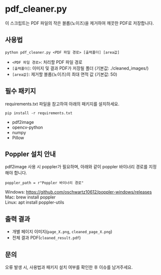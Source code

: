 # pdf_cleaner.py

이 스크립트는 PDF 파일의 작은 블롭(노이즈)을 제거하여 깨끗한 PDF로 저장합니다.

## 사용법

```
python pdf_cleaner.py <PDF 파일 경로> [출력폴더] [area값]
```

- `<PDF 파일 경로>`: 처리할 PDF 파일 경로
- `[출력폴더]`: 이미지 및 결과 PDF가 저장될 폴더 (기본값: ./cleaned_images/)
- `[area값]`: 제거할 블롭(노이즈)의 최대 면적 값 (기본값: 50)

## 필수 패키지

requirements.txt 파일을 참고하여 아래의 패키지를 설치하세요.

```
pip install -r requirements.txt
```

- pdf2image
- opencv-python
- numpy
- Pillow

## Poppler 설치 안내

pdf2image 사용 시 poppler가 필요하며, 아래와 같이 poppler 바이너리 경로를 지정해야 합니다.

```
poppler_path = r"Poppler 바이너리 경로"
```

Windows: https://github.com/oschwartz10612/poppler-windows/releases  
Mac: brew install poppler  
Linux: apt install poppler-utils

## 출력 결과

- 개별 페이지 이미지(`page_X.png`, `cleaned_page_X.png`)
- 전체 결과 PDF(`cleaned_result.pdf`)

## 문의

오류 발생 시, 사용법과 패키지 설치 여부를 확인한 후 이슈를 남겨주세요.
